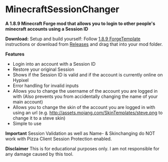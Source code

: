 # MinecraftSessionChanger

**A 1.8.9 Minecraft Forge mod that allows you to login to other people's minecraft accounts using a Session ID**
</div>

**Download:**
Setup and build yourself: Follow [1.8.9 ForgeTemplate](https://github.com/DxxxxY/1.8.9ForgeTemplate) instructions or download from [Releases](https://github.com/cofberry/MinecraftSessionChanger/releases) and drag that into your mod folder.

**Features**
- Login into an account with a Session ID 
- Restore your original Session
- Shows if the Session ID is valid and if the account is currently online on Hypixel
- Error handling for invalid inputs
- Allows you to change the username of the account you are logged in with (Also prevents you from accidentally changing the name of your main account)
- Allows you to change the skin of the account you are logged in with using an url (e.g. http://assets.mojang.com/SkinTemplates/steve.png to change it to a steve skin)
- Simple to use

**Important**
Session Validation as well as Name- & Skinchanging do NOT work with Pizza Client Session Protection enabled.

**Disclaimer**
This is for educational purposes only. I am not responsible for any damage caused by this tool.

